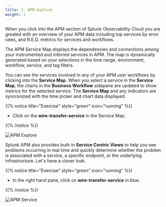 ```yaml
---
title: 1. APM Explore
weight: 1
---
```


When you click into the APM section of Splunk Observability Cloud you are greated with an overview of your APM data including top services by error rates, and R.E.D. metrics for services and workflows.

The APM Service Map displays the dependencies and connections among your instrumented and inferred services in APM. The map is dynamically generated based on your selections in the time range, environment, workflow, service, and tag filters.

You can see the services involved in any of your APM user workflows by clicking into the **Service Map**. When you select a service in the **Service Map**, the charts in the **Business Workflow** sidepane are updated to show metrics for the selected service. The **Service Map** and any indicators are syncronized with the time picker and chart data displayed. 

{{% notice title="Exercise" style="green" icon="running" %}}

* Click on the **wire-transfer-service** in the Service Map.

{{% /notice %}}

![APM Explore](../images/apm-business-workflow.png)

Splunk APM also provides built-in **Service Centric Views** to help you see problems occurring in real time and quickly determine whether the problem is associated with a service, a specific endpoint, or the underlying infrastructure. Let's have a closer look.

{{% notice title="Exercise" style="green" icon="running" %}}

* In the right hand pane, click on **wire-transfer-service** in blue.

{{% /notice %}}

![APM Service](../images/apm-service.png)
